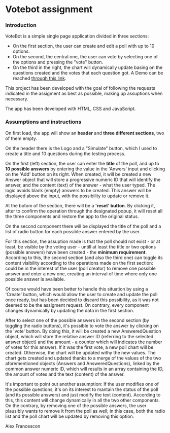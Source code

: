 # Votebot assignment

### Introduction

VoteBot is a simple single page application divided in three sections:
- On the first section, the user can create and edit a poll with up to 10 options. 
- On the second, the central one, the user can vote by selecting one of the options and pressing the "vote" button. 
- On the third in the right, the chart will dynamically update basing on the questions created and the votes that each question got.
A Demo can be reached [through this link](https://alexfrancescon2.github.io/).

This project has been developed with the goal of following the requests indicated in the assigment as best as possible, making up assuptions when necessary.

The app has been developed with HTML, CSS and JavaScript.

### Assumptions and instructions
On first load, the app will show an **header** and **three different sections**, two of them empty. 

On the header there is the Logo and a "Simulate" button, which I used to create a title and 10 questions during the testing process.

On the first (left) section, the user can enter the **title** of the poll, and up to **10 possible answers** by entering the value in the 'Anwers' input and clicking on the 'Add' button on its right. When created, it will be created a new Answer object that will store a progressive numeric ID that will identify the answer, and the content (text) of the answer - what the user typed. The logic avoids blank (empty) answers to be created. 
This answer will be displayed above the input, with the possibility to update or remove it. 

At the botom of the section, there will be a **'reset' button**. By clicking it, after to confirm the operation through the designated popup, it will reset all the three components and restore the app to the original status.

On the second component there will be displayed the title of the poll and a list of radio button for each possible answer entered by the user. 

For this section, the assuption made is that the poll should not exist - or at least, be visible by the voting user - untill at least the title or two options (possible answers) have been created - the **minimum requirement**. According to this, the second section (and also the third one) can toggle its content visibility according to the operations made on the first section: could be in the interest of the user (poll creator) to remove one possible answer and enter a new one, creating an interval of time where only one possible answer is available. 

Of course would have been better to handle this situation by using a 'Create' button, which would allow the user to create and update the poll once ready, but has been decided to discard this possibility, as it was not deemed to be the assigment request. On contrary, every component changes dynamically by updating the data in the first section.

After to select one of the possible answers in the second section (by toggling the radio buttons), it's possible to vote the answer by clicking on the 'vote' button. By doing this, it will be created a new AnsweredQuestion object, which will store the relative answer ID (referring to the selected answer object) and the amount - a counter which will indicates the number of votes for this answer). If it was the first vote, a new poll chart will be created. Otherwise, the chart will be updated withy the new values.
The chart gets created and updated thanks to a merge of the values of the two aforementioned objects (Answers and AnsweredQuestions), linked by the common answer numeric ID, which will results in an array containing the ID, the amount of votes and the text (content) of the answer.

It's important to point out another assumption: If the user modifies one of the possible questions, it's on its interest to mantain the status of the poll (and its possible answers) and just modify the text (content). According to this, this content will change dynamically in all the two other components. 
On the contrary, by removing one of the possible answers, the user plausibly wants to remove it from the poll as well; in this case, both the radio list and the poll chart will be updated by removing this option.

Alex Francescon
